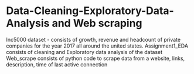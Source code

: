 # Data-Cleaning-Exploratory-Data-Analysis and Web scraping 
Inc5000 dataset - consists of growth, revenue and headcount of private companies for the year 2017 all around the united states.
Assignment1_EDA consists of cleaning and Exploratory data analysis of the dataset
Web_scrape consists of python code to scrape data from a website, links, description, time of last active connection
